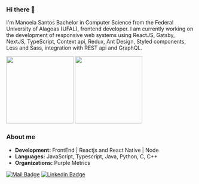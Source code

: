 ### Hi there 👋
I'm Manoela Santos Bachelor in Computer Science from the Federal University of Alagoas (UFAL), frontend developer. I am currently working on the development of responsive web systems using ReactJS, Gatsby, NextJS, TypeScript, Context api, Redux, Ant Design, Styled components, Less and Sass, integration with REST api and GraphQL.

<!--
**manoelacs/manoelacs** is a ✨ _special_ ✨ repository because its `README.md` (this file) appears on your GitHub profile.

Here are some ideas to get you started:


- 💬 Ask me about ...
- 📫 How to reach me: ...
- 😄 Pronouns: ...
- ⚡ Fun fact: ...
-->
<div >
  <img height="180em" src="https://github-readme-stats.vercel.app/api?username=manoelacs&show_icons=true&include_all_commits=true&count_private=true"/>
  <img height="180em" src="https://github-readme-stats.vercel.app/api/top-langs/?username=manoelacs&layout=compact&langs_count=7"/>
</div>

### About me
-  **Development:** FrontEnd | Reactjs and React Native | Node 
-  **Languages:**  JavaScript, Typescript, Java, Python, C, C++
-  **Organizations:** Purple Metrics <br/>

[![Mail Badge](https://img.shields.io/badge/-aleonamaissac@gmail.com-red?style=flat-square&logo=Gmail&logoColor=white&link=mailto:aleonamaissac@gmail.com)](mailto:aleonamaissac) [![Linkedin Badge](https://img.shields.io/badge/-Manoela_Santos-blue?style=flat-square&logo=Linkedin&logoColor=white&link=https://www.linkedin.com/in/manoelacs//)](https://www.linkedin.com/in/manoelacs/)

